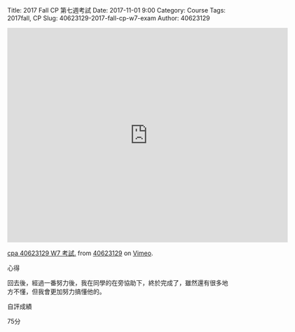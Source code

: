 Title: 2017 Fall CP 第七週考試
Date: 2017-11-01 9:00
Category: Course
Tags: 2017fall, CP
Slug: 40623129-2017-fall-cp-w7-exam
Author: 40623129



<!-- PELICAN_END_SUMMARY -->


<iframe src="https://player.vimeo.com/video/240802019" width="640" height="491" frameborder="0" webkitallowfullscreen mozallowfullscreen allowfullscreen></iframe><p><a href="https://vimeo.com/240802019">cpa 40623129 W7 考試.</a> from <a href="https://vimeo.com/user73601787">40623129</a> on <a href="https://vimeo.com">Vimeo</a>.</p>


心得

回去後，經過一番努力後，我在同學的在旁協助下，終於完成了，雖然還有很多地方不懂，但我會更加努力搞懂他的。

自評成績

75分